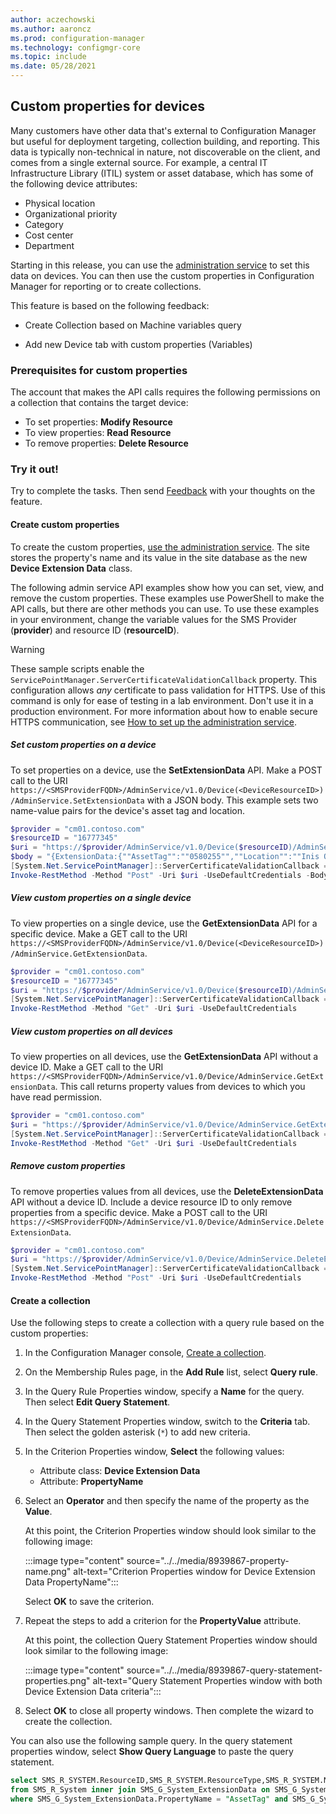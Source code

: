 ```yaml
---
author: aczechowski
ms.author: aaroncz
ms.prod: configuration-manager
ms.technology: configmgr-core
ms.topic: include
ms.date: 05/28/2021
---
```


## <a name="bkmk_invext"></a> Custom properties for devices

<!--8939867-->

Many customers have other data that's external to Configuration Manager but useful for deployment targeting, collection building, and reporting. This data is typically non-technical in nature, not discoverable on the client, and comes from a single external source. For example, a central IT Infrastructure Library (ITIL) system or asset database, which has some of the following device attributes:

- Physical location
- Organizational priority
- Category
- Cost center
- Department

Starting in this release, you can use the [administration service](../../../../../develop/adminservice/index.yml) to set this data on devices. You can then use the custom properties in Configuration Manager for reporting or to create collections.

This feature is based on the following feedback:

- Create Collection based on Machine variables query

- Add new Device tab with custom properties (Variables)

### Prerequisites for custom properties

The account that makes the API calls requires the following permissions on a collection that contains the target device:

- To set properties: **Modify Resource**
- To view properties: **Read Resource**
- To remove properties: **Delete Resource**

### Try it out!

Try to complete the tasks. Then send [Feedback](../../../../understand/product-feedback.md) with your thoughts on the feature.

#### Create custom properties

To create the custom properties, [use the administration service](../../../../../develop/adminservice/usage.md). The site stores the property's name and its value in the site database as the new **Device Extension Data** class.

The following admin service API examples show how you can set, view, and remove the custom properties. These examples use PowerShell to make the API calls, but there are other methods you can use. To use these examples in your environment, change the variable values for the SMS Provider (**provider**) and resource ID (**resourceID**).

> [!WARNING]
> These sample scripts enable the `ServicePointManager.ServerCertificateValidationCallback` property. This configuration allows _any_ certificate to pass validation for HTTPS. Use of this command is only for ease of testing in a lab environment. Don't use it in a production environment. For more information about how to enable secure HTTPS communication, see [How to set up the administration service](../../../../../develop/adminservice/set-up.md).

##### Set custom properties on a device

To set properties on a device, use the **SetExtensionData** API. Make a POST call to the URI `https://<SMSProviderFQDN>/AdminService/v1.0/Device(<DeviceResourceID>)/AdminService.SetExtensionData` with a JSON body. This example sets two name-value pairs for the device's asset tag and location.

```powershell
$provider = "cm01.contoso.com"
$resourceID = "16777345"
$uri = "https://$provider/AdminService/v1.0/Device($resourceID)/AdminService.SetExtensionData"
$body = "{ExtensionData:{""AssetTag"":""0580255"",""Location"":""Inis Oirr""}}"
[System.Net.ServicePointManager]::ServerCertificateValidationCallback = {$true};
Invoke-RestMethod -Method "Post" -Uri $uri -UseDefaultCredentials -Body $body -ContentType "application/json"
```

##### View custom properties on a single device

To view properties on a single device, use the **GetExtensionData** API for a specific device. Make a GET call to the URI `https://<SMSProviderFQDN>/AdminService/v1.0/Device(<DeviceResourceID>)/AdminService.GetExtensionData`.

```powershell
$provider = "cm01.contoso.com"
$resourceID = "16777345"
$uri = "https://$provider/AdminService/v1.0/Device($resourceID)/AdminService.GetExtensionData"
[System.Net.ServicePointManager]::ServerCertificateValidationCallback = {$true};
Invoke-RestMethod -Method "Get" -Uri $uri -UseDefaultCredentials
```

##### View custom properties on all devices

To view properties on all devices, use the **GetExtensionData** API without a device ID. Make a GET call to the URI `https://<SMSProviderFQDN>/AdminService/v1.0/Device/AdminService.GetExtensionData`. This call returns property values from devices to which you have read permission.

```powershell
$provider = "cm01.contoso.com"
$uri = "https://$provider/AdminService/v1.0/Device/AdminService.GetExtensionData"
[System.Net.ServicePointManager]::ServerCertificateValidationCallback = {$true};
Invoke-RestMethod -Method "Get" -Uri $uri -UseDefaultCredentials
```

##### Remove custom properties

To remove properties values from all devices, use the **DeleteExtensionData** API without a device ID. Include a device resource ID to only remove properties from a specific device. Make a POST call to the URI `https://<SMSProviderFQDN>/AdminService/v1.0/Device/AdminService.DeleteExtensionData`.

```powershell
$provider = "cm01.contoso.com"
$uri = "https://$provider/AdminService/v1.0/Device/AdminService.DeleteExtensionData"
[System.Net.ServicePointManager]::ServerCertificateValidationCallback = {$true};
Invoke-RestMethod -Method "Post" -Uri $uri -UseDefaultCredentials
```

#### Create a collection

Use the following steps to create a collection with a query rule based on the custom properties:

1. In the Configuration Manager console, [Create a collection](../../../../clients/manage/collections/create-collections.md).
1. On the Membership Rules page, in the **Add Rule** list, select **Query rule**.
1. In the Query Rule Properties window, specify a **Name** for the query. Then select **Edit Query Statement**.
1. In the Query Statement Properties window, switch to the **Criteria** tab. Then select the golden asterisk (`*`) to add new criteria.
1. In the Criterion Properties window, **Select** the following values:

    - Attribute class: **Device Extension Data**
    - Attribute: **PropertyName**

1. Select an **Operator** and then specify the name of the property as the **Value**.

    At this point, the Criterion Properties window should look similar to the following image:

    :::image type="content" source="../../media/8939867-property-name.png" alt-text="Criterion Properties window for Device Extension Data PropertyName":::

    Select **OK** to save the criterion.

1. Repeat the steps to add a criterion for the **PropertyValue** attribute.

    At this point, the collection Query Statement Properties window should look similar to the following image:

    :::image type="content" source="../../media/8939867-query-statement-properties.png" alt-text="Query Statement Properties window with both Device Extension Data criteria":::

1. Select **OK** to close all property windows. Then complete the wizard to create the collection.

You can also use the following sample query. In the query statement properties window, select **Show Query Language** to paste the query statement.

```sql
select SMS_R_SYSTEM.ResourceID,SMS_R_SYSTEM.ResourceType,SMS_R_SYSTEM.Name,SMS_R_SYSTEM.SMSUniqueIdentifier,SMS_R_SYSTEM.ResourceDomainORWorkgroup,SMS_R_SYSTEM.Client 
from SMS_R_System inner join SMS_G_System_ExtensionData on SMS_G_System_ExtensionData.ResourceId = SMS_R_System.ResourceId 
where SMS_G_System_ExtensionData.PropertyName = "AssetTag" and SMS_G_System_ExtensionData.PropertyValue = "0580255"
```
